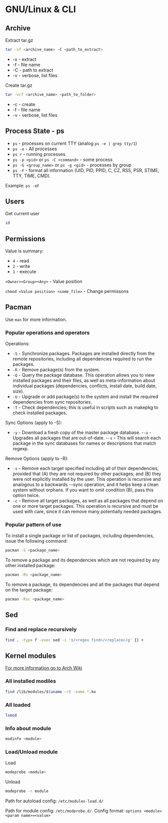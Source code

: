 # GNU/Linux & CLI

## Archive

Extract tar.gz

```bash
tar -xf <archive_name> -C <path_to_extract>
```

- -x - extract
- -f - file name
- -C - path to extract
- -v - verbose, list files

Create tar.gz

```bash
tar -vcf <archive_name> <path_to_folder>
```

- -c - create
- -f - file name
- -v - verbose, list files

## Process State - ps

- `ps` - processes on current TTY (analog `ps -e | grep tty/1`)
- `ps -e` - All processes
- `ps r` - running processes
- `ps -p <pid>` or `ps -C <command>` - some process
- `ps -G <group_name>` or `ps -g <gid>` - processes by group
- `ps -F` - format all information (UID, PID, PPID, C, CZ, RSS, PSR, STIME, TTY, TIME, CMD).

Example: `ps -eF`

## Users

Get current user

```bash
id
```

## Permissions

Value is summary:

- `4` - read
- `2` - write
- `1` - execute

`<Owner><Group><Any>` - Value position

`chmod <Value position> <some_file>` - Change permissons

## Pacman

Use `man` for more information.

### Popular operations and operators

Operations:

- `-S` - Synchronize packages. Packages are installed directly from the remote repositories, including all dependencies required to run the packages.
- `-R` - Remove package(s) from the system.
- `-Q` - Query the package database. This operation allows you to view installed packages and their files, as well as meta-information about individual packages (dependencies, conflicts, install date, build date, size).
- `-U` - Upgrade or add package(s) to the system and install the required dependencies from sync repositories.
- `-T` - Check dependencies; this is useful in scripts such as makepkg to check installed packages.

Sync Options (apply to -S):

- `-y` - Download a fresh copy of the master package database.
-`-u` - Upgrades all packages that are out-of-date.
-`-s` - This will search each package in the sync databases for names or descriptions that match regexp.

Remove Options (apply to -R):

- `-s` - Remove each target specified including all of their dependencies, provided that (A) they are not required by other packages; and (B) they were not explicitly installed by the user. This operation is recursive and analogous to a backwards --sync operation, and it helps keep a clean system without orphans. If you want to omit condition (B), pass this option twice.
- `-c` - Remove all target packages, as well as all packages that depend on one or more target packages. This operation is recursive and must be used with care, since it can remove many potentially needed packages.

### Popular pattern of use

To install a single package or list of packages, including dependencies, issue the following command:

```bash
pacman -S <package_name>
```

To remove a package and its dependencies which are not required by any other installed package:

```bash
pacman -Rs <package_name>
```

To remove a package, its dependencies and all the packages that depend on the target package:

```bash
pacman -Rsc <package_name>
```

## Sed

### Find and replace recursively

```bash
find . -type f -exec sed -i 's/<regex find>/<replace>/g' {} +
```

## Kernel modules

[For more information go to Arch Wiki](https://wiki.archlinux.org/title/Kernel_module)

### All installed modiles

```bash
find /lib/modules/$(uname -r) -name *.ko 
```

### All loaded

```bash
lsmod
```

### Info about module

```bash
modinfo <module>
```

### Load/Unload module

Load

```bash
modeprobe <module>
```

Unload

```bash
modeprobe -r module
```

Path for autoload config: `/etc/modules-load.d/`

Path for module config: `/etc/modprobe.d/`. Config format: `options <module> <param name>=<value>`

